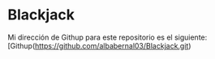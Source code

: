 # Blackjack

Mi dirección de Githup para este repositorio es el siguiente:[Githup(https://github.com/albabernal03/Blackjack.git)
